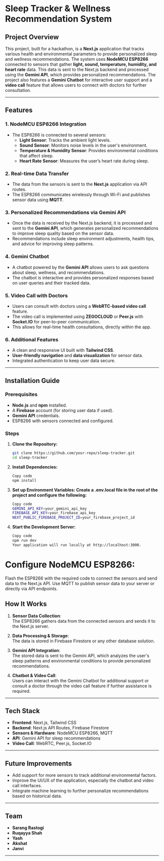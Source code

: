 # Sleep Tracker & Wellness Recommendation System

## Project Overview

This project, built for a hackathon, is a **Next.js** application that tracks various health and environmental parameters to provide personalized sleep and wellness recommendations. The system uses **NodeMCU ESP8266** connected to sensors that gather **light, sound, temperature, humidity, and heart rate** data. This data is sent to the Next.js backend and processed using the **Gemini API**, which provides personalized recommendations. The project also features a **Gemini Chatbot** for interactive user support and a **video call** feature that allows users to connect with doctors for further consultation.

---

## Features

### 1. **NodeMCU ESP8266 Integration**
- The ESP8266 is connected to several sensors:
  - **Light Sensor**: Tracks the ambient light levels.
  - **Sound Sensor**: Monitors noise levels in the user's environment.
  - **Temperature & Humidity Sensor**: Provides environmental conditions that affect sleep.
  - **Heart Rate Sensor**: Measures the user’s heart rate during sleep.

### 2. **Real-time Data Transfer**
- The data from the sensors is sent to the **Next.js** application via API routes.
- The ESP8266 communicates wirelessly through Wi-Fi and publishes sensor data using **MQTT**.

### 3. **Personalized Recommendations via Gemini API**
- Once the data is received by the Next.js backend, it is processed and sent to the **Gemini API**, which generates personalized recommendations to improve sleep quality based on the sensor data.
- Recommendations include sleep environment adjustments, health tips, and advice for improving sleep patterns.

### 4. **Gemini Chatbot**
- A chatbot powered by the **Gemini API** allows users to ask questions about sleep, wellness, and recommendations.
- The chatbot is interactive and provides personalized responses based on user queries and their tracked data.

### 5. **Video Call with Doctors**
- Users can consult with doctors using a **WebRTC-based video call** feature.
- The video call is implemented using **ZEGOCLOUD** or **Peer.js** with **Socket.IO** for peer-to-peer communication.
- This allows for real-time health consultations, directly within the app.

### 6. **Additional Features**
- A clean and responsive UI built with **Tailwind CSS**.
- **User-friendly navigation** and **data visualization** for sensor data.
- Integrated authentication to keep user data secure.

---

## Installation Guide

### Prerequisites
- **Node.js** and **npm** installed.
- A **Firebase** account (for storing user data if used).
- **Gemini API** credentials.
- ESP8266 with sensors connected and configured.

### Steps

1. **Clone the Repository:**
   ```bash
   git clone https://github.com/your-repo/sleep-tracker.git
   cd sleep-tracker

2. **Install Dependencies:**
   ```bash
   Copy code
   npm install

3. **Set up Environment Variables: Create a .env.local file in the root of the project and configure the following:**
   ```bash
   Copy code
   GEMINI_API_KEY=your_gemini_api_key
   FIREBASE_API_KEY=your_firebase_api_key
   NEXT_PUBLIC_FIREBASE_PROJECT_ID=your_firebase_project_id

4. **Start the Development Server:**
   ```bash
   Copy code
   npm run dev
   Your application will run locally at http://localhost:3000.

# Configure NodeMCU ESP8266:

Flash the ESP8266 with the required code to connect the sensors and send data to the Next.js API.
Use MQTT to publish sensor data to your server or directly via API endpoints.

## How It Works

1. **Sensor Data Collection**:  
   The ESP8266 gathers data from the connected sensors and sends it to the Next.js server.

2. **Data Processing & Storage**:  
   The data is stored in Firebase Firestore or any other database solution.

3. **Gemini API Integration**:  
   The stored data is sent to the Gemini API, which analyzes the user's sleep patterns and environmental conditions to provide personalized recommendations.

4. **Chatbot & Video Call**:  
   Users can interact with the Gemini Chatbot for additional support or consult a doctor through the video call feature if further assistance is required.

---

## Tech Stack

- **Frontend**: Next.js, Tailwind CSS
- **Backend**: Next.js API Routes, Firebase Firestore
- **Sensors & Hardware**: NodeMCU ESP8266, MQTT
- **API**: Gemini API for sleep recommendations
- **Video Call**: WebRTC, Peer.js, Socket.IO

---

## Future Improvements

- Add support for more sensors to track additional environmental factors.
- Improve the UI/UX of the application, especially the chatbot and video call interfaces.
- Integrate machine learning to further personalize recommendations based on historical data.

---

## Team

- **Sarang Rastogi**
- **Ruqayya Shah**
- **Yash**
- **Akshat**
- **Janvi**

---
